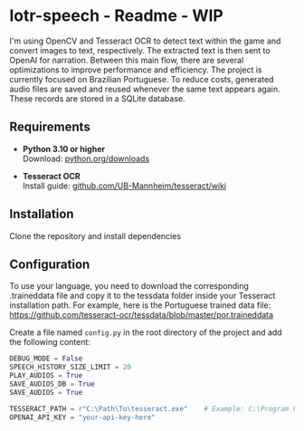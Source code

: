 # lotr-speech - Readme - WIP

I'm using OpenCV and Tesseract OCR to detect text within the game and convert images to text, respectively. The extracted text is then sent to OpenAI for narration. Between this main flow, there are several optimizations to improve performance and efficiency. The project is currently focused on Brazilian Portuguese.
To reduce costs, generated audio files are saved and reused whenever the same text appears again. These records are stored in a SQLite database.

## Requirements

- **Python 3.10 or higher**  
   Download: [python.org/downloads](https://www.python.org/downloads/)

- **Tesseract OCR**  
   Install guide: [github.com/UB-Mannheim/tesseract/wiki](https://github.com/UB-Mannheim/tesseract/wiki)


## Installation

Clone the repository and install dependencies

## Configuration

To use your language, you need to download the corresponding .traineddata file and copy it to the tessdata folder inside your Tesseract installation path. For example, here is the Portuguese trained data file:
https://github.com/tesseract-ocr/tessdata/blob/master/por.traineddata



Create a file named `config.py` in the root directory of the project and add the following content:

```python
DEBUG_MODE = False
SPEECH_HISTORY_SIZE_LIMIT = 20 
PLAY_AUDIOS = True 
SAVE_AUDIOS_DB = True
SAVE_AUDIOS = True

TESSERACT_PATH = r"C:\Path\To\tesseract.exe"	# Example: C:\Program Files\Tesseract-OCR\tesseract.exe
OPENAI_API_KEY = "your-api-key-here"

